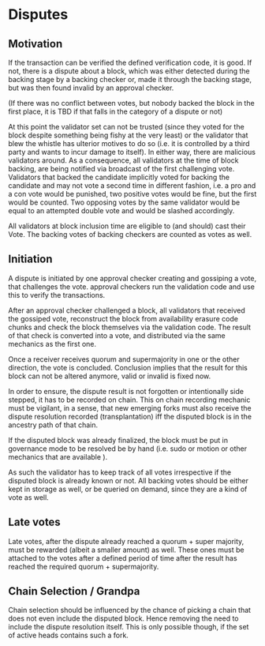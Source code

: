 # Disputes

## Motivation

If the transaction can be verified the defined verification code, it is good. If not, there is a dispute
about a block, which was either detected during the backing stage by a backing checker
or, made it through the backing stage, but was then found invalid by an approval checker.

(If there was no conflict between votes, but nobody backed the block in the first place, it is TBD if that falls in the category of a dispute or not)

At this point the validator set can not be trusted (since they voted for the block despite something being
fishy at the very least) or the validator that blew the whistle has ulterior motives to do so (i.e. it is controlled by a third party and wants to incur damage to itself).
In either way, there are malicious validators around.
As a consequence, all validators at the time of block backing, are being notified via broadcast of
the first challenging vote.
Validators that backed the candidate implicitly voted for backing the candidate and may not vote a second time in different fashion, i.e. a pro and a con vote would be punished, two positive votes would be fine, but the first would be counted.
Two opposing votes by the same validator would be equal to an attempted double vote and would be slashed accordingly.

All validators at block inclusion time are eligible to (and should) cast their Vote. The backing votes of backing checkers
are counted as votes as well.

## Initiation

A dispute is initiated by one approval checker creating and gossiping a vote, that challenges the vote.
approval checkers run the validation code and use this to verify the transactions.

After an approval checker challenged a block, all validators that received the gossiped vote, reconstruct the block
from availability erasure code chunks and check the block themselves via the validation code.
The result of that check is converted into a vote, and distributed via the same mechanics as the first one.

Once a receiver receives quorum and supermajority in one or the other direction, the
vote is concluded.
Conclusion implies that the result for this block can not be altered anymore, valid or invalid is fixed now.

In order to ensure, the dispute result is not forgotten or intentionally side stepped, it has to be recorded on chain.
This on chain recording mechanic must be vigilant, in a sense, that new emerging forks
must also receive the dispute resolution recorded (transplantation) iff the disputed block is in the
ancestry path of that chain.

If the disputed block was already finalized, the block must be put in governance mode to be resolved be by hand
(i.e. sudo or motion or other mechanics that are available ).

As such the validator has to keep track of all votes irrespective if the disputed block is already known or not.
All backing votes should be either kept in storage as well, or be queried on demand, since they are a kind of vote
as well.

## Late votes

Late votes, after the dispute already reached a quorum + super majority, must be rewarded (albeit a smaller amount) as well.
These ones must be attached to the votes after a defined period of time after the result has reached
the required quorum + supermajority.

## Chain Selection / Grandpa

Chain selection should be influenced by the chance of picking a chain that does not even include the disputed block.
Hence removing the need to include the dispute resolution itself.
This is only possible though, if the set of active heads contains such a fork.
